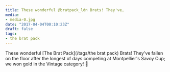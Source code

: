 ```yaml
---
title: These wonderful @bratpack_ldn Brats! They've…
media:
- media-0.jpg
date: "2017-04-04T00:10:23Z"
draft: false
tags:
- the brat pack
---
```

These wonderful [The Brat Pack](/tags/the brat pack) Brats\! They've fallen on the floor after the longest of days competing at Montpellier's Savoy Cup; we won gold in the Vintage category\! 🥇
